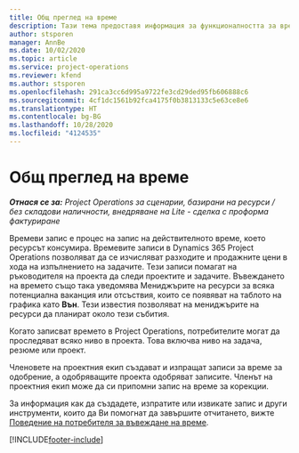 ```yaml
---
title: Общ преглед на време
description: Тази тема предоставя информация за функционалността за време в Dynamics 365 Project Operations.
author: stsporen
manager: AnnBe
ms.date: 10/02/2020
ms.topic: article
ms.service: project-operations
ms.reviewer: kfend
ms.author: stsporen
ms.openlocfilehash: 291ca3cc6d995a9722fe3cd29ded95fb606888c6
ms.sourcegitcommit: 4cf1dc1561b92fca4175f0b3813133c5e63ce8e6
ms.translationtype: HT
ms.contentlocale: bg-BG
ms.lasthandoff: 10/28/2020
ms.locfileid: "4124535"
---
```

# <a name="time-overview"></a>Общ преглед на време

_**Отнася се за:** Project Operations за сценарии, базирани на ресурси / без складови наличности, внедряване на Lite - сделка с проформа фактуриране_

Времеви запис е процес на запис на действителното време, което ресурсът консумира. Времевите записи в Dynamics 365 Project Operations позволяват да се изчисляват разходите и продажните цени в хода на изпълнението на задачите. Тези записи помагат на ръководителя на проекта да следи проектите и задачите. Въвеждането на времето също така уведомява Мениджърите на ресурси за всяка потенциална ваканция или отсъствия, които се появяват на таблото на графика като **Вън**. Тези известия позволяват на мениджърите на ресурси да планират около тези събития.

Когато записват времето в Project Operations, потребителите могат да проследяват всяко ниво в проекта. Това включва ниво на задача, резюме или проект.

Членовете на проектния екип създават и изпращат записи за време за одобрение, а одобряващите проекта одобряват записите. Членът на проектния екип може да си припомни запис на време за корекции.

За информация как да създадете, изпратите или извикате запис и други инструменти, които да Ви помогнат да завършите отчитането, вижте [Поведение на потребителя за въвеждане на време](ui-behavior-time.md).



[!INCLUDE[footer-include](../includes/footer-banner.md)]